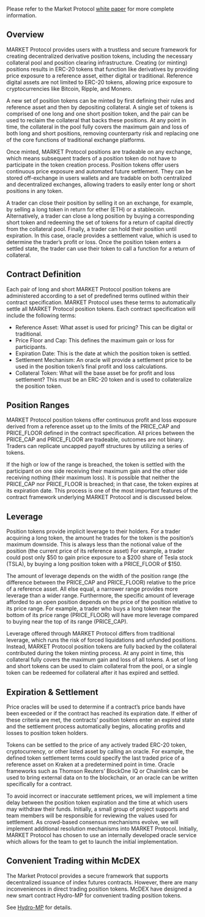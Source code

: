 Please refer to the Market Protocol [white paper](https://marketprotocol.io/assets/MARKET_Protocol-Whitepaper.pdf) for more complete information.

## Overview

MARKET Protocol provides users with a trustless and secure framework for creating
decentralized derivative position tokens, including the necessary collateral pool and
position clearing infrastructure. Creating (or minting) positions results in ERC-20 tokens
that function like derivatives by providing price exposure to a reference asset, either
digital or traditional. Reference digital assets are not limited to ERC-20 tokens, allowing
price exposure to cryptocurrencies like Bitcoin, Ripple, and Monero.

A new set of position tokens can be minted by first defining their rules and reference
asset and then by depositing collateral. A single set of tokens is comprised of one long
and one short position token, and the pair can be used to reclaim the collateral that
backs these positions. At any point in time, the collateral in the pool fully covers the
maximum gain and loss of both long and short positions, removing counterparty risk and
replacing one of the core functions of traditional exchange platforms.

Once minted, MARKET Protocol positions are tradeable on any exchange, which means
subsequent traders of a position token do not have to participate in the token creation
process. Position tokens offer users continuous price exposure and automated future
settlement. They can be stored off-exchange in users wallets and are tradable on both
centralized and decentralized exchanges, allowing traders to easily enter long or short
positions in any token.

A trader can close their position by selling it on an exchange, for example, by selling a
long token in return for ether (ETH) or a stablecoin. Alternatively, a trader can close a long
position by buying a corresponding short token and redeeming the set of tokens for a
return of capital directly from the collateral pool. Finally, a trader can hold their position
until expiration. In this case, oracle provides a settlement value, which is used to
determine the trader’s profit or loss. Once the position token enters a settled state, the
trader can use their token to call a function for a return of collateral.


## Contract Definition

Each pair of long and short MARKET Protocol position tokens are administered according
to a set of predefined terms outlined within their contract specification. MARKET Protocol
uses these terms to automatically settle all MARKET Protocol position tokens. Each
contract specification will include the following terms:

- Reference Asset: What asset is used for pricing? This can be digital or traditional.
- Price Floor and Cap: This defines the maximum gain or loss for participants.
- Expiration Date: This is the date at which the position token is settled.
- Settlement Mechanism: An oracle will provide a settlement price to be used in the position token’s final profit and loss calculations.
- Collateral Token: What will the base asset be for profit and loss settlement? This must be an ERC-20 token and is used to collateralize the position token.

## Position Ranges

MARKET Protocol position tokens offer continuous profit and loss exposure derived from
a reference asset up to the limits of the PRICE_CAP and PRICE_FLOOR defined in the
contract specification. All prices between the PRICE_CAP and PRICE_FLOOR are tradeable,
outcomes are not binary. Traders can replicate uncapped payoff structures by utilizing a
series of tokens.

If the high or low of the range is breached, the token is settled with the participant on one
side receiving their maximum gain and the other side receiving nothing (their maximum
loss). It is possible that neither the PRICE_CAP nor PRICE_FLOOR is breached; in that case,
the token expires at its expiration date. This process is one of the most important
features of the contract framework underlying MARKET Protocol and is discussed below.

## Leverage

Position tokens provide implicit leverage to their holders. For a trader acquiring a long
token, the amount he trades for the token is the position’s maximum downside. This is
always less than the notional value of the position (the current price of its reference
asset) For example, a trader could post only $50 to gain price exposure to a $200 share
of Tesla stock (TSLA), by buying a long position token with a PRICE_FLOOR of $150.

The amount of leverage depends on the width of the position range (the difference
between the PRICE_CAP and PRICE_FLOOR) relative to the price of a reference asset. All
else equal, a narrower range provides more leverage than a wider range. Furthermore, the
specific amount of leverage afforded to an open position depends on the price of the
position relative to its price range. For example, a trader who buys a long token near the
bottom of its price range (PRICE_FLOOR) will have more leverage compared to buying
near the top of its range (PRICE_CAP).

Leverage offered through MARKET Protocol differs from traditional leverage, which runs
the risk of forced liquidations and unfunded positions. Instead, MARKET Protocol position
tokens are fully backed by the collateral contributed during the token minting process. At
any point in time, this collateral fully covers the maximum gain and loss of all tokens. A
set of long and short tokens can be used to claim collateral from the pool, or a single
token can be redeemed for collateral after it has expired and settled.

## Expiration & Settlement

Price oracles will be used to determine if a contract’s price bands have been exceeded or
if the contract has reached its expiration date. If either of these criteria are met, the
contracts’ position tokens enter an expired state and the settlement process
automatically begins, allocating profits and losses to position token holders.

Tokens can be settled to the price of any actively traded ERC-20 token, cryptocurrency,
or other listed asset by calling an oracle. For example, the defined token settlement
terms could specify the last traded price of a reference asset on Kraken at a
predetermined point in time. Oracle frameworks such as Thomson Reuters’ BlockOne IQ
or Chainlink can be used to bring external data on to the blockchain, or an oracle can be
written specifically for a contract.

To avoid incorrect or inaccurate settlement prices, we will implement a time delay
between the position token expiration and the time at which users may withdraw their
funds. Initially, a small group of project supports and team members will be responsible
for reviewing the values used for settlement. As crowd-based consensus mechanisms
evolve, we will implement additional resolution mechanisms into MARKET Protocol.
Initially, MARKET Protocol has chosen to use an internally developed oracle service which
allows for the team to get to launch the initial implementation.

## Convenient Trading within McDEX

The Market Protocol provides a secure framework that supports decentralized issuance of index futures contracts. 
However, there are many inconveniences in direct trading position tokens. McDEX have designed a new smart contract Hydro-MP
for convenient trading position tokens.

See [Hydro-MP](hydro-mp.md) for details.

